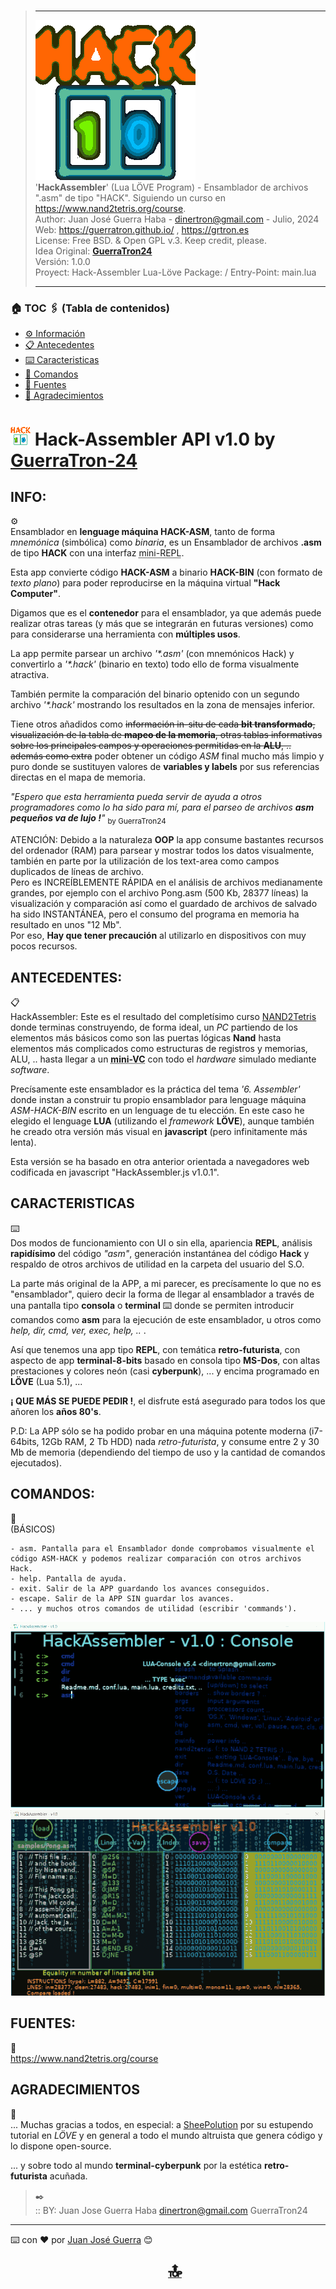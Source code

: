 # <i style="display:none; visibility:hidden;">TOP</i>  
> -----------------------------------------------------------------------------------------------------  
>   [![HackAssembler logo](promo/img/logo.png "Página Github HackAssembler")](http://guerratron.github.io/HackAssembler "Página HackAssembler")  
> '**HackAssembler**' (Lua LÖVE Program) - Ensamblador de archivos ".asm" de tipo "HACK". Siguiendo un curso en https://www.nand2tetris.org/course.  
> Author:  Juan José Guerra Haba - <dinertron@gmail.com> - Julio, 2024  
> Web:     https://guerratron.github.io/ , https://grtron.es  
> License: Free BSD. & Open GPL v.3. Keep credit, please.  
> Idea Original: **[GuerraTron24](https://guerratron.github.io/)**  
> Versión: 1.0.0  
> Proyect:    Hack-Assembler Lua-Löve      Package: /               Entry-Point: main.lua  
> 
> ----------------------------------------------------------------------------------------------------  

<h3 id="TOC">🏠︎ TOC 🖇️ (Tabla de contenidos)</h3>
 
- [⚙️ Información](#info)
- [📋 Antecedentes](#antecedentes)
- [⌨️ Caracteristicas](#caracteristicas)
- [🔧 Comandos](#comandos)
- [📌 Fuentes](#fuentes)
- [🎁 Agradecimientos](#agradecimientos)

# <img class="ico logo" src="./favicon.png" title="logo" /> Hack-Assembler API v1.0 <span class="small">by [GuerraTron-24][authorEmail]</span>

## INFO:
 ⚙️  
Ensamblador en **lenguage máquina HACK-ASM**, tanto de forma *mnemónica* (simbólica) como *binaria*, es un Ensamblador de archivos **.asm** de tipo **HACK** con una interfaz <abbr title="Read-Eval-Print-Loop">mini-REPL</abbr>.

Esta app convierte código **HACK-ASM** a binario **HACK-BIN** (con formato de *texto plano*) para poder reproducirse en la máquina virtual **"Hack Computer"**.

Digamos que es el **contenedor** para el ensamblador, ya que además puede realizar otras tareas (y más que se integrarán en futuras versiones) como para considerarse una herramienta con **múltiples usos**.

La app permite parsear un archivo *'\*.asm'* (con mnemónicos Hack) y convertirlo a *'\*.hack'* (binario en texto) todo ello de forma visualmente atractiva.

También permite la comparación del binario optenido con un segundo archivo *'\*.hack'* mostrando los resultados en la zona de mensajes inferior.

Tiene otros añadidos como <del>información in-situ de cada **bit transformado**, visualización de la tabla de **mapeo de la memoria**, otras tablas informativas sobre los principales campos y operaciones permitidas en la **ALU**, .. además como extra</del> poder obtener un código *ASM* final mucho más limpio y puro donde se sustituyen valores de **variables y labels** por sus referencias directas en el mapa de memoria. 

<p class="alert big green"><i>"Espero que esta herramienta pueda servir de ayuda a otros programadores como lo ha sido para mí, para el parseo de archivos <b>asm pequeños va de lujo !</b>­"</i> <sub> by GuerraTron24</sub></p>

<p class="alert bigger orange">ATENCIÓN: Debido a la naturaleza <b>OOP</b> la app consume bastantes recursos del ordenador (RAM) para parsear y mostrar todos los datos visualmente, también en parte por la utilización de los text-area como campos duplicados de líneas de archivo. <br />
Pero es INCREÍBLEMENTE RÁPIDA en el análisis de archivos medianamente grandes, por ejemplo con el archivo Pong.asm (500 Kb, 28377 líneas) la visualización y comparación así como el guardado de archivos de salvado ha sido INSTANTÁNEA, pero el consumo del programa en memoria ha resultado en unos "12 Mb". 
<br />
Por eso, <b>Hay que tener precaución</b> al utilizarlo en dispositivos con muy pocos recursos.</p>


## ANTECEDENTES:
 📋  
 HackAssembler: Este es el resultado del completí­simo curso [NAND2Tetris] donde terminas construyendo, de forma ideal, un *PC* partiendo de los elementos más básicos como son las puertas lógicas **Nand** hasta elementos más complicados como estructuras de registros y memorias, ALU, .. hasta llegar a un **<abbr title="Virtual Computer">mini-VC</abbr>** con todo el *hardware* simulado mediante *software*.

Precí­samente este ensamblador es la práctica del tema *'6. Assembler'* donde instan a construir tu propio ensamblador para lenguage máquina *ASM-HACK-BIN* escrito en un lenguage de tu elección.
En este caso he elegido el lenguage **LUA** (utilizando el *framework* **LÖVE**), aunque también he creado otra versión más visual en **javascript** (pero infinitamente más lenta).

<p class="alert green">Esta versión se ha basado en otra anterior orientada a navegadores web codificada en javascript "HackAssembler.js v1.0.1".</p>

## CARACTERISTICAS
⌨️  
Dos modos de funcionamiento con UI o sin ella, apariencia **REPL**, análisis **rapidísimo** del código *"asm"*, generación instantánea del código **Hack** y respaldo de otros archivos de utilidad en la carpeta del usuario del S.O.  

La parte más original de la APP, a mi parecer, es precísamente lo que no es "ensamblador", quiero decir la forma de llegar al ensamblador a través de una pantalla tipo **consola** o **terminal** ⌨️  donde se permiten introducir comandos como **asm** para la ejecución de este ensamblador, u otros como *help, dir, cmd, ver, exec, help, ..* .

Así que tenemos una app tipo **REPL**, con temática **retro-futurista**, con aspecto de app **terminal-8-bits** basado en consola tipo **MS-Dos**, con altas prestaciones y colores neón (casi **cyberpunk**), ... y encima programado en **LÖVE** (Lua 5.1), ...

 **¡ QUE MÁS SE PUEDE PEDIR !**, el disfrute está asegurado para todos los que añoren los **años 80's**.

 P.D: La APP sólo se ha podido probar en una máquina potente moderna (i7-64bits, 12Gb RAM, 2 Tb HDD) nada *retro-futurista*, y consume entre 2 y 30 Mb de memoria (dependiendo del tiempo de uso y la cantidad de comandos ejecutados).

## COMANDOS:
 🔧  
(BÁSICOS)  

    - asm. Pantalla para el Ensamblador donde comprobamos visualmente el código ASM-HACK y podemos realizar comparación con otros archivos Hack.
    - help. Pantalla de ayuda. 
    - exit. Salir de la APP guardando los avances conseguidos. 
    - escape. Salir de la APP SIN guardar los avances.
    - ... y muchos otros comandos de utilidad (escribir 'commands').

![Console Preview](./preview_lua.png "console preview")
![ASM Preview](./preview_lua_asm.png "asm preview")

## FUENTES:
 📌  
https://www.nand2tetris.org/course


## AGRADECIMIENTOS
 🎁  
... Muchas gracias a todos, en especial: a [SheePolution](https://www.sheepolution.com/learn/book/contents) por su estupendo tutorial en *LÖVE* y en general a todo el mundo altruista que genera código y lo dispone open-source.  

... y sobre todo al mundo **terminal-cyberpunk** por la estética **retro-futurista** acuñada.  

> ✒️  
> :: BY: Juan Jose Guerra Haba <dinertron@gmail.com> GuerraTron24  

---
⌨️ con ❤️ por [Juan José Guerra][GuerraTron-Github] 😊

[<b style="font-size:xx-large; margin-left:50%;">🔝</b>](#top)

<!-- REFERENCIAS -->
[authorEmail]: mailto:dinertron@gmail.com  
[authorWeb]: https://grtron.es/ "Desarrollo web + app"  
[authorWeb2]: https://guerratron.github.io/  
[GuerraTron-Github]: https://github.com/guerratron/  
[NAND2Tetris]: https://www.nand2tetris.org/course "Pedazo curso"
